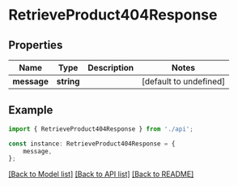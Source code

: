 # RetrieveProduct404Response


## Properties

Name | Type | Description | Notes
------------ | ------------- | ------------- | -------------
**message** | **string** |  | [default to undefined]

## Example

```typescript
import { RetrieveProduct404Response } from './api';

const instance: RetrieveProduct404Response = {
    message,
};
```

[[Back to Model list]](../README.md#documentation-for-models) [[Back to API list]](../README.md#documentation-for-api-endpoints) [[Back to README]](../README.md)

